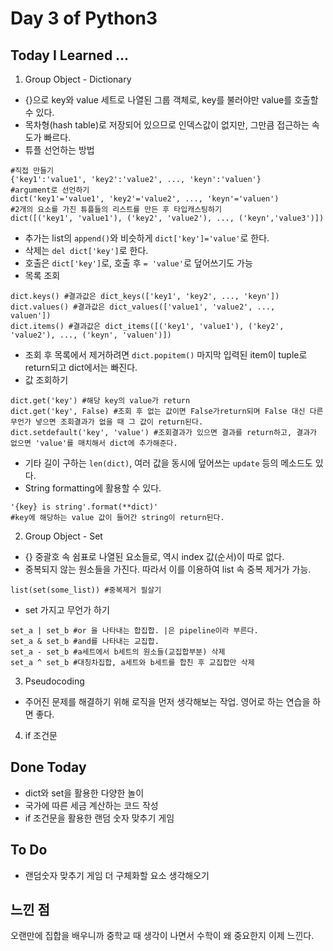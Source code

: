 # Day 3 of Python3

## Today I Learned ...

1. Group Object - Dictionary
- {}으로 key와 value 세트로 나열된 그룹 객체로, key를 불러야만 value를 호출할 수 있다.
- 목차형(hash table)로 저장되어 있으므로 인덱스값이 없지만, 그만큼 접근하는 속도가 빠르다. 
- 튜플 선언하는 방법
```
#직접 만들기
{'key1':'value1', 'key2':'value2', ..., 'keyn':'valuen'}
#argument로 선언하기
dict('key1'='value1', 'key2'='value2', ..., 'keyn'='valuen')
#2개의 요소를 가진 튜플들의 리스트를 만든 후 타입캐스팅하기
dict([('key1', 'value1'), ('key2', 'value2'), ..., ('keyn','value3')])
```
- 추가는 list의 `append()`와 비슷하게 `dict['key']='value'`로 한다. 
- 삭제는 `del dict['key']`로 한다.
- 호출은 `dict['key']`로, 호출 후 `= 'value'`로 덮어쓰기도 가능
- 목록 조회
```
dict.keys() #결과값은 dict_keys(['key1', 'key2', ..., 'keyn'])
dict.values() #결과값은 dict_values(['value1', 'value2', ..., 
valuen'])
dict.items() #결과값은 dict_items([('key1', 'value1'), ('key2', 'value2'), ..., ('keyn', 'valuen')])
```
- 조회 후 목록에서 제거하려면 `dict.popitem()` 마지막 입력된 item이 tuple로 return되고 dict에서는 빠진다.
- 값 조회하기 
```
dict.get('key') #해당 key의 value가 return
dict.get('key', False) #조회 후 없는 값이면 False가return되며 False 대신 다른 무언가 넣으면 조회결과가 없을 때 그 값이 return된다.
dict.setdefault('key', 'value') #조회결과가 있으면 결과를 return하고, 결과가 없으면 'value'를 매치해서 dict에 추가해준다.
```
- 기타
길이 구하는 `len(dict)`, 
여러 값을 동시에 덮어쓰는 `update` 등의 메소드도 있다. 
- String formatting에 활용할 수 있다.
```
'{key} is string'.format(**dict)'
#key에 해당하는 value 값이 들어간 string이 return된다.
```

2. Group Object - Set
- {} 중괄호 속 쉼표로 나열된 요소들로, 역시 index 값(순서)이 따로  없다.
- 중복되지 않는 원소들을 가진다. 따라서 이를 이용하여 list 속 중복 제거가 가능.
```
list(set(some_list)) #중복제거 필살기
```
- set 가지고 무언가 하기
```
set_a | set_b #or 을 나타내는 합집합. |은 pipeline이라 부른다.
set_a & set_b #and를 나타내는 교집합. 
set_a - set_b #a세트에서 b세트의 원소들(교집합부분) 삭제
set_a ^ set_b #대칭차집합, a세트와 b세트를 합친 후 교집합만 삭제
```


3. Pseudocoding
- 주어진 문제를 해결하기 위해 로직을 먼저 생각해보는 작업. 영어로 하는 연습을 하면 좋다.

4. if 조건문


## Done Today
- dict와 set을 활용한 다양한 놀이
- 국가에 따른 세금 계산하는 코드 작성
- if 조건문을 활용한 랜덤 숫자 맞추기 게임

## To Do
- 랜덤숫자 맞추기 게임 더 구체화할 요소 생각해오기

## 느낀 점
오랜만에 집합을 배우니까 중학교 때 생각이 나면서 수학이 왜 중요한지 이제 느낀다.

